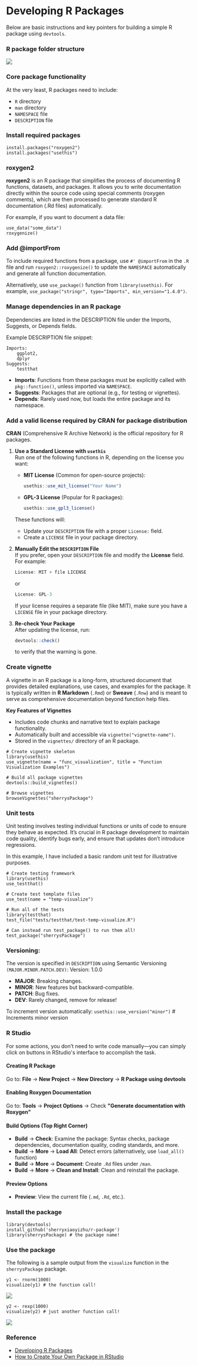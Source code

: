 # Developing R Packages
Below are basic instructions and key pointers for building a simple R package using ```devtools```.

### R package folder structure
![](man/folder_structure.png)

### Core package functionality

At the very least, R packages need to include:

- `R` directory
- `man` directory
- `NAMESPACE` file
- `DESCRIPTION` file

### Install required packages
```
install.packages("roxygen2")
install.packages("usethis")
```

### roxygen2
**roxygen2** is an R package that simplifies the process of documenting R functions, datasets, and packages. 
It allows you to write documentation directly within the source code using special comments (roxygen comments), which are then processed to generate standard R documentation (.Rd files) automatically.

For example, if you want to document a data file:
```
use_data("some_data")
roxygenize()
```

### Add @importFrom
To include required functions from a package, use `#' @importFrom` in the `.R` file and run `roxygen2::roxygenize()` to update the `NAMESPACE` automatically and generate all function documentation.

Alternatively, use ```use_package()``` function from ```library(usethis)```. For example, ```use_package("stringr", type="Imports", min_version="1.4.0")```.

### Manage dependencies in an R package
Dependencies are listed in the DESCRIPTION file under the Imports, Suggests, or Depends fields.

Example DESCRIPTION file snippet:
```
Imports:
    ggplot2,
    dplyr
Suggests:
    testthat
```

- **Imports**: Functions from these packages must be explicitly called with ```pkg::function()```, unless imported via ```NAMESPACE```.
- **Suggests**: Packages that are optional (e.g., for testing or vignettes).
- **Depends**: Rarely used now, but loads the entire package and its namespace.

### Add a valid license required by CRAN for package distribution
**CRAN** (Comprehensive R Archive Network) is the official repository for R packages.

1. **Use a Standard License with `usethis`**  
   Run one of the following functions in R, depending on the license you want:

   - **MIT License** (Common for open-source projects):
     ```r
     usethis::use_mit_license("Your Name")
     ```
   - **GPL-3 License** (Popular for R packages):
     ```r
     usethis::use_gpl3_license()
     ```

   These functions will:
   - Update your `DESCRIPTION` file with a proper `License:` field.
   - Create a `LICENSE` file in your package directory.

2. **Manually Edit the `DESCRIPTION` File**  
   If you prefer, open your `DESCRIPTION` file and modify the **License** field. For example:

   ```r
   License: MIT + file LICENSE
   ```
   or
   ```r
   License: GPL-3
   ```

   If your license requires a separate file (like MIT), make sure you have a `LICENSE` file in your package directory.

3. **Re-check Your Package**  
   After updating the license, run:
   ```r
   devtools::check()
   ```
   to verify that the warning is gone.
   
### Create vignette
A vignette in an R package is a long-form, structured document that provides detailed explanations, use cases, and examples for the package. It is typically written in **R Markdown** (`.Rmd`) or **Sweave** (`.Rnw`) and is meant to serve as comprehensive documentation beyond function help files.

**Key Features of Vignettes**

- Includes code chunks and narrative text to explain package functionality.
- Automatically built and accessible via `vignette("vignette-name")`.
- Stored in the `vignettes/` directory of an R package.

```
# Create vignette skeleton
library(usethis)
use_vignette(name = "func_visualization", title = "Function Visualization Examples")

# Build all package vignettes
devtools::build_vignettes()

# Browse vignettes
browseVignettes("sherrysPackage")
```

### Unit tests
Unit testing involves testing individual functions or units of code to ensure they behave as expected. It’s crucial in R package development to maintain code quality, identify bugs early, and ensure that updates don’t introduce regressions.

In this example, I have included a basic random unit test for illustrative purposes.

```
# Create testing framework
library(usethis)
use_testthat()

# Create test template files
use_test(name = "temp-visualize")

# Run all of the tests
library(testthat)
test_file("tests/testthat/test-temp-visualize.R")

# Can instead run test_package() to run them all!
test_package("sherrysPackage")
```

### Versioning:
The version is specified in ```DESCRIPTION``` using Semantic Versioning ```(MAJOR.MINOR.PATCH.DEV)```:
Version: 1.0.0

- **MAJOR**: Breaking changes.
- **MINOR**: New features but backward-compatible.
- **PATCH**: Bug fixes.
- **DEV**: Rarely changed, remove for release!

To increment version automatically:
```usethis::use_version("minor")```  # Increments minor version


### R Studio
For some actions, you don’t need to write code manually—you can simply click on buttons in RStudio's interface to accomplish the task.

#### Creating R Package
Go to: **File** → **New Project** → **New Directory** → **R Package using devtools**

#### Enabling Roxygen Documentation

Go to: **Tools** → **Project Options** → Check **"Generate documentation with Roxygen"**

#### Build Options (Top Right Corner)

- **Build** → **Check**: Examine the package: Syntax checks, package dependencies, documentation quality, coding standards, and more. 
- **Build** → **More** → **Load All**: Detect errors (alternatively, use ```load_all()``` function)
- **Build** → **More** → **Document**: Create `.Rd` files under `/man`.  
- **Build** → **More** → **Clean and Install**: Clean and reinstall the package.  

#### Preview Options

- **Preview**: View the current file (`.md`, `.Rd`, etc.).

### Install the package
```
library(devtools)
install_github('sherryxiaoyizhu/r-package')
library(sherrysPackage) # the package name!
```

### Use the package
The following is a sample output from the `visualize` function in the `sherrysPackage` package.

```
y1 <- rnorm(1000)
visualize(y1) # the function call!
```
![](man/Rplot01.png)

```
y2 <- rexp(1000)
visualize(y2) # just another function call!
```
![](man/Rplot02.png) 

### Reference
- [Developing R Packages](https://app.datacamp.com/learn/courses/developing-r-packages)
- [How to Create Your Own Package in RStudio](https://www.youtube.com/watch?v=rsQoEgWeJMk)
